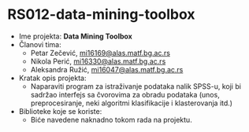 # RS012-data-mining-toolbox

- Ime projekta: **Data Mining Toolbox**
- Članovi tima:
  - Petar Zečević, mi16169@alas.matf.bg.ac.rs
  - Nikola Perić, mi16330@alas.matf.bg.ac.rs
  - Aleksandra Ružić, mi16047@alas.matf.bg.ac.rs
- Kratak opis projekta:
  - Naparaviti program za istraživanje podataka nalik SPSS-u, koji bi sadržao interfejs sa čvorovima za obradu podataka (unos, preprocesiranje, neki algoritmi klasifikacije i klasterovanja itd.)
- Biblioteke koje se koriste: 
  - Biće navedene naknadno tokom rada na projektu.